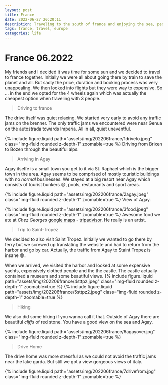 ```yaml
---
layout: post
title: France
date: 2022-06-27 20:20:11
description: Traveling to the south of france and enjoying the sea, people and food.
tags: france, travel, europe
categories: life
---
```


# France 06.2022

My friends and I decided it was time for some sun and we decided to travel to france together.
Initially we were all about going there by train to save the planet and all.
But sadly the price, duration and booking process was very unappealing.
We then looked into flights but they were way to expensive.
So ... in the end we opted for the 4 wheels again which was actually the cheapest option when traveling with 3 people.

> Driving to france

The drive itself was quiet relaxing.
We started very early to avoid any traffic jams on the brenner.
The only traffic jams we encountered were near Genua on the autostrada towards Imperia.
All in all, quiet uneventful.

{% include figure.liquid path="assets/img/202206france/1driveto.jpeg" class="img-fluid rounded z-depth-1" zoomable=true %}
Driving from Brixen to Bozen through the beautiful alps.

> Arriving in Agay

Agay itselfe is a small town you get to it via St. Raphael which is the bigger town in the area.
Agay seems to be comprised of mostly touristic buildings with no _normal_ businesses.
We stayed at a big resort near Agay which consists of tourist bunkers :smile:, pools, restaurants and sport areas.

{% include figure.liquid path="assets/img/202206france/2agay.jpeg" class="img-fluid rounded z-depth-1" zoomable=true %}
View of Agay.

{% include figure.liquid path="assets/img/202206france/3food.jpeg" class="img-fluid rounded z-depth-1" zoomable=true %}
Awesome food we ate at _Chez Georges_ [google maps](https://goo.gl/maps/g9im22LnCAkiCV8j6) - [tripadvisor](https://www.tripadvisor.com/Restaurant_Review-g1080032-d1333299-Reviews-Scarparo_le_Bluegreen-Agay_Saint_Raphael_French_Riviera_Cote_d_Azur_Provence_Alp.html?m=19905). He really is an artist.

> Trip to Saint-Tropez

We decided to also visit Saint Tropez.
Initially we wanted to go there by ferry but we screwed up translating the website and had to return from the harbor and go by car.
Actually, the traffic from Agay to Staint Tropez is insane :smile:.

When we arrived, we visited the harbor and looked at some expensive yachts, expensively clothed people and the the castle.
The castle actually contained a museum and some beautiful views.
{% include figure.liquid path="assets/img/202206france/4sttpz.jpeg" class="img-fluid rounded z-depth-1" zoomable=true %}
{% include figure.liquid path="assets/img/202206france/5sttpz2.jpeg" class="img-fluid rounded z-depth-1" zoomable=true %}

> Hiking

We also did some hiking if you wanna call it that.
Outside of Agay there are beautiful _cliffs_ of red stone.
You have a good view on the sea and Agay.

{% include figure.liquid path="assets/img/202206france/6agayover.jpg" class="img-fluid rounded z-depth-1" zoomable=true %}

> Drive Home

The drive home was more stressful as we could not avoid the traffic jams near the lake garda.
But still we got a view gorgeous views of italy.

{% include figure.liquid path="assets/img/202206france/7drivefrom.jpg" class="img-fluid rounded z-depth-1" zoomable=true %}
